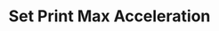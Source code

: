 ---
tag: m0201
codes:
- M201
title: Set Print Max Acceleration
long: Set the max acceleration for one or more axes (in current units-per-second squared).
notes:
- View the current setting with `M503`.
- If `EEPROM_SETTINGS` is enabled, these are saved with `M500`, loaded with `M501`,
  and reset with `M502`.
parameters:
- tag: X
  optional: true
  description: X axis max acceleration
  values:
  - tag: accel
    type: float
- tag: Y
  optional: true
  description: Y axis max acceleration
  values:
  - tag: accel
    type: float
- tag: Z
  optional: true
  description: Z axis max acceleration
  values:
  - tag: accel
    type: float
- tag: E
  optional: true
  description: E axis max acceleration
  values:
  - tag: accel
    type: float
- tag: T
  optional: true
  description: Target extruder (Requires `DISTINCT_E_FACTORS`)
  values:
  - tag: index
    type: int
example: 
examples:
- pre: 'Set max acceleration lower so it sounds like a robot:'
  code: M201 X50 Y50
---